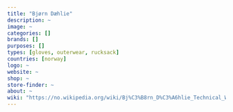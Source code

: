 ```yaml
---
title: "Bjørn Dæhlie"
description: ~
image: ~
categories: []
brands: []
purposes: []
types: [gloves, outerwear, rucksack]
countries: [norway]
logo: ~
website: ~
shop: ~
store-finder: ~
about: ~
wiki: "https://no.wikipedia.org/wiki/Bj%C3%B8rn_D%C3%A6hlie_Technical_Wear"
---
```

